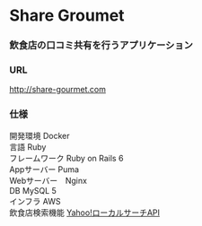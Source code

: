 # Share Groumet

### 飲食店の口コミ共有を行うアプリケーション

### URL
http://share-gourmet.com

### 仕様
開発環境 Docker  
言語 Ruby  
フレームワーク Ruby on Rails 6  
Appサーバー Puma  
Webサーバー　Nginx  
DB MySQL 5  
インフラ AWS  
飲食店検索機能  [Yahoo!ローカルサーチAPI](https://developer.yahoo.co.jp/webapi/map/openlocalplatform/v1/localsearch.html)